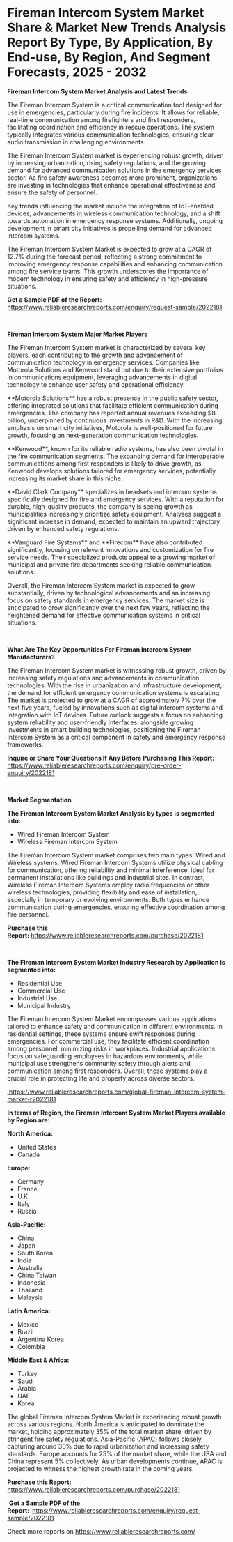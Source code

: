 <p><h1>Fireman Intercom System Market Share & Market New Trends Analysis Report By Type, By Application, By End-use, By Region, And Segment Forecasts, 2025 - 2032</h1></p><p><strong>Fireman Intercom System Market Analysis and Latest Trends</strong></p>
<p><p>The Fireman Intercom System is a critical communication tool designed for use in emergencies, particularly during fire incidents. It allows for reliable, real-time communication among firefighters and first responders, facilitating coordination and efficiency in rescue operations. The system typically integrates various communication technologies, ensuring clear audio transmission in challenging environments.</p><p>The Fireman Intercom System market is experiencing robust growth, driven by increasing urbanization, rising safety regulations, and the growing demand for advanced communication solutions in the emergency services sector. As fire safety awareness becomes more prominent, organizations are investing in technologies that enhance operational effectiveness and ensure the safety of personnel.</p><p>Key trends influencing the market include the integration of IoT-enabled devices, advancements in wireless communication technology, and a shift towards automation in emergency response systems. Additionally, ongoing development in smart city initiatives is propelling demand for advanced intercom systems.</p><p>The Fireman Intercom System Market is expected to grow at a CAGR of 12.7% during the forecast period, reflecting a strong commitment to improving emergency response capabilities and enhancing communication among fire service teams. This growth underscores the importance of modern technology in ensuring safety and efficiency in high-pressure situations.</p></p>
<p><strong>Get a Sample PDF of the Report:&nbsp;</strong> <a href="https://www.reliableresearchreports.com/enquiry/request-sample/2022181?utm_campaign=2315&utm_medium=2&utm_source=Github&utm_content=ia&utm_term=11022025&utm_id=fireman-intercom-system">https://www.reliableresearchreports.com/enquiry/request-sample/2022181</a></p>
<p>&nbsp;</p>
<p><strong>Fireman Intercom System Major Market Players</strong></p>
<p><p>The Fireman Intercom System market is characterized by several key players, each contributing to the growth and advancement of communication technology in emergency services. Companies like Motorola Solutions and Kenwood stand out due to their extensive portfolios in communications equipment, leveraging advancements in digital technology to enhance user safety and operational efficiency.</p><p>**Motorola Solutions** has a robust presence in the public safety sector, offering integrated solutions that facilitate efficient communication during emergencies. The company has reported annual revenues exceeding $8 billion, underpinned by continuous investments in R&D. With the increasing emphasis on smart city initiatives, Motorola is well-positioned for future growth, focusing on next-generation communication technologies.</p><p>**Kenwood**, known for its reliable radio systems, has also been pivotal in the fire communication segments. The expanding demand for interoperable communications among first responders is likely to drive growth, as Kenwood develops solutions tailored for emergency services, potentially increasing its market share in this niche.</p><p>**David Clark Company** specializes in headsets and intercom systems specifically designed for fire and emergency services. With a reputation for durable, high-quality products, the company is seeing growth as municipalities increasingly prioritize safety equipment. Analyses suggest a significant increase in demand, expected to maintain an upward trajectory driven by enhanced safety regulations.</p><p>**Vanguard Fire Systems** and **Firecom** have also contributed significantly, focusing on relevant innovations and customization for fire service needs. Their specialized products appeal to a growing market of municipal and private fire departments seeking reliable communication solutions.</p><p>Overall, the Fireman Intercom System market is expected to grow substantially, driven by technological advancements and an increasing focus on safety standards in emergency services. The market size is anticipated to grow significantly over the next few years, reflecting the heightened demand for effective communication systems in critical situations.</p></p>
<p>&nbsp;</p>
<p><strong>What Are The Key Opportunities For Fireman Intercom System Manufacturers?</strong></p>
<p><p>The Fireman Intercom System market is witnessing robust growth, driven by increasing safety regulations and advancements in communication technologies. With the rise in urbanization and infrastructure development, the demand for efficient emergency communication systems is escalating. The market is projected to grow at a CAGR of approximately 7% over the next five years, fueled by innovations such as digital intercom systems and integration with IoT devices. Future outlook suggests a focus on enhancing system reliability and user-friendly interfaces, alongside growing investments in smart building technologies, positioning the Fireman Intercom System as a critical component in safety and emergency response frameworks.</p></p>
<p><strong>Inquire or Share Your Questions If Any Before Purchasing This Report:</strong> <a href="https://www.reliableresearchreports.com/enquiry/pre-order-enquiry/2022181?utm_campaign=2315&utm_medium=2&utm_source=Github&utm_content=ia&utm_term=11022025&utm_id=fireman-intercom-system">https://www.reliableresearchreports.com/enquiry/pre-order-enquiry/2022181</a></p>
<p>&nbsp;</p>
<p><strong>Market Segmentation</strong></p>
<p><strong>The Fireman Intercom System Market Analysis by types is segmented into:</strong></p>
<p><ul><li>Wired Fireman Intercom System</li><li>Wireless Fireman Intercom System</li></ul></p>
<p><p>The Fireman Intercom System market comprises two main types: Wired and Wireless systems. Wired Fireman Intercom Systems utilize physical cabling for communication, offering reliability and minimal interference, ideal for permanent installations like buildings and industrial sites. In contrast, Wireless Fireman Intercom Systems employ radio frequencies or other wireless technologies, providing flexibility and ease of installation, especially in temporary or evolving environments. Both types enhance communication during emergencies, ensuring effective coordination among fire personnel.</p></p>
<p><strong>Purchase this Report:&nbsp;</strong><a href="https://www.reliableresearchreports.com/purchase/2022181?utm_campaign=2315&utm_medium=2&utm_source=Github&utm_content=ia&utm_term=11022025&utm_id=fireman-intercom-system">https://www.reliableresearchreports.com/purchase/2022181</a></p>
<p>&nbsp;</p>
<p><strong>The Fireman Intercom System Market Industry Research by Application is segmented into:</strong></p>
<p><ul><li>Residential Use</li><li>Commercial Use</li><li>Industrial Use</li><li>Municipal Industry</li></ul></p>
<p><p>The Fireman Intercom System Market encompasses various applications tailored to enhance safety and communication in different environments. In residential settings, these systems ensure swift responses during emergencies. For commercial use, they facilitate efficient coordination among personnel, minimizing risks in workplaces. Industrial applications focus on safeguarding employees in hazardous environments, while municipal use strengthens community safety through alerts and communication among first responders. Overall, these systems play a crucial role in protecting life and property across diverse sectors.</p></p>
<p><a href="https://www.reliableresearchreports.com/global-fireman-intercom-system-market-r2022181?utm_campaign=2315&utm_medium=2&utm_source=Github&utm_content=ia&utm_term=11022025&utm_id=fireman-intercom-system">&nbsp;https://www.reliableresearchreports.com/global-fireman-intercom-system-market-r2022181</a></p>
<p><strong>In terms of Region, the Fireman Intercom System Market Players available by Region are:</strong></p>
<p>
    <p> <strong> North America: </strong>
        <ul>
            <li>United States</li>
            <li>Canada</li>
        </ul>
        </p> 
    <p> <strong> Europe: </strong>
        <ul>
            <li>Germany</li>
            <li>France</li>
            <li>U.K.</li>
            <li>Italy</li>
            <li>Russia</li>
        </ul>
        </p> 
    <p> <strong> Asia-Pacific: </strong>
        <ul>
            <li>China</li>
            <li>Japan</li>
            <li>South Korea</li>
            <li>India</li>
            <li>Australia</li>
            <li>China Taiwan</li>
            <li>Indonesia</li>
            <li>Thailand</li>
            <li>Malaysia</li>
        </ul>
        </p> 
    <p> <strong> Latin America: </strong>
        <ul>
            <li>Mexico</li>
            <li>Brazil</li>
            <li>Argentina Korea</li>
            <li>Colombia</li>
        </ul>
        </p> 
    <p> <strong> Middle East & Africa: </strong>
        <ul>
            <li>Turkey</li>
            <li>Saudi</li>
            <li>Arabia</li>
            <li>UAE</li>
            <li>Korea</li>
        </ul>
    </p>
    </p>
<p><p>The global Fireman Intercom System Market is experiencing robust growth across various regions. North America is anticipated to dominate the market, holding approximately 35% of the total market share, driven by stringent fire safety regulations. Asia-Pacific (APAC) follows closely, capturing around 30% due to rapid urbanization and increasing safety standards. Europe accounts for 25% of the market share, while the USA and China represent 5% collectively. As urban developments continue, APAC is projected to witness the highest growth rate in the coming years.</p></p>
<p><strong>Purchase this Report: </strong><a href="https://www.reliableresearchreports.com/purchase/2022181?utm_campaign=2315&utm_medium=2&utm_source=Github&utm_content=ia&utm_term=11022025&utm_id=fireman-intercom-system">https://www.reliableresearchreports.com/purchase/2022181</a></p>
<p>&nbsp;<strong>Get a Sample PDF of the Report:&nbsp;&nbsp;</strong><a href="https://www.reliableresearchreports.com/enquiry/request-sample/2022181?utm_campaign=2315&utm_medium=2&utm_source=Github&utm_content=ia&utm_term=11022025&utm_id=fireman-intercom-system">https://www.reliableresearchreports.com/enquiry/request-sample/2022181</a></p>
<p><strong></strong></p>
<p>Check more reports on <a href="https://www.reliableresearchreports.com/?utm_campaign=2315&utm_medium=2&utm_source=Github&utm_content=ia&utm_term=11022025&utm_id=fireman-intercom-system">https://www.reliableresearchreports.com/</a></p>